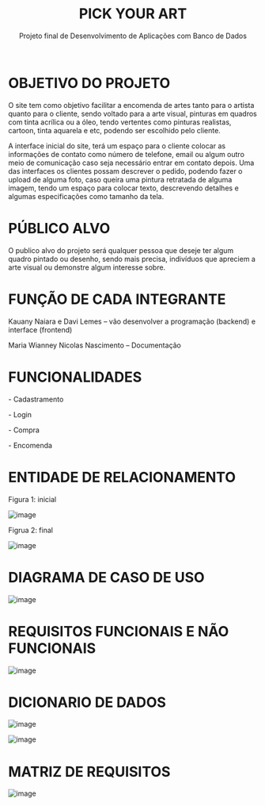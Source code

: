 <h1 align = "center"> PICK YOUR ART </h1>
<p align = "center"> Projeto final de Desenvolvimento de Aplicações com Banco de Dados</p>
<br>

<h1>OBJETIVO DO PROJETO</h1>

<p> O site tem como objetivo facilitar a encomenda de artes tanto para o artista quanto para o cliente, sendo voltado para a arte visual, pinturas em quadros com tinta acrílica ou a óleo, tendo vertentes como pinturas realistas, cartoon, tinta aquarela e etc, podendo ser escolhido pelo cliente.</p>
<p> A interface inicial do site, terá um espaço para o cliente colocar as informações de contato como número de telefone, email ou algum outro meio de comunicação caso seja necessário entrar em contato depois. Uma das interfaces os clientes possam descrever o pedido, podendo fazer o upload de alguma foto, caso queira uma pintura retratada de alguma imagem, tendo um espaço para colocar texto, descrevendo detalhes e algumas especificações como tamanho da tela.</p>

<h1> PÚBLICO ALVO</h1>

<p> O publico alvo do projeto será qualquer pessoa que deseje ter algum quadro pintado ou desenho, sendo mais precisa, indivíduos que apreciem a arte visual ou demonstre algum interesse sobre.</p>

<h1> FUNÇÃO DE CADA INTEGRANTE </h1>

<p> Kauany Naiara e Davi Lemes – vão desenvolver a programação (backend) e interface (frontend)
</p>
<p>Maria Wianney  Nicolas Nascimento – Documentação</p>

<h1> FUNCIONALIDADES</h1>

<p> - Cadastramento </p>
<p> - Login</p>
<p> - Compra </p>
<p> - Encomenda </p>

<h1> ENTIDADE DE RELACIONAMENTO </h1>

<p>Figura 1: inicial</p>

![image](https://github.com/user-attachments/assets/7790ed4a-7a1c-440c-b6c9-c8b3bce413a1)


<p>Figrua 2: final</p>

![image](https://github.com/user-attachments/assets/f1c7ef88-1075-4d32-922f-095a55c7921c)


<h1> DIAGRAMA DE CASO DE USO </h1>

![image](https://github.com/user-attachments/assets/4ed179d6-9206-44a5-8bb2-08a52c11507f)



<h1> REQUISITOS FUNCIONAIS E NÃO FUNCIONAIS </h1>

![image](https://github.com/user-attachments/assets/1ebb909f-1519-4b97-839c-426098d5438f)

<h1> DICIONARIO DE DADOS </h1>

![image](https://github.com/user-attachments/assets/b0288c7a-94e6-4c1a-b6cf-2aba5f71a2d4)


![image](https://github.com/user-attachments/assets/d8e4ae49-e6cf-4f15-8fac-46d191bf67c2)


<h1> MATRIZ DE REQUISITOS </h1>

![image](https://github.com/user-attachments/assets/1aaffef6-a458-477a-9398-05d7f8f8300d)

